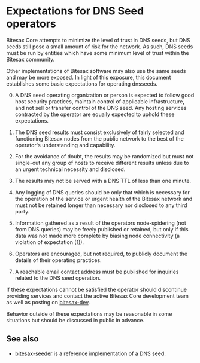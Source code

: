 Expectations for DNS Seed operators
====================================

Bitesax Core attempts to minimize the level of trust in DNS seeds,
but DNS seeds still pose a small amount of risk for the network.
As such, DNS seeds must be run by entities which have some minimum
level of trust within the Bitesax community.

Other implementations of Bitesax software may also use the same
seeds and may be more exposed. In light of this exposure, this
document establishes some basic expectations for operating dnsseeds.

0. A DNS seed operating organization or person is expected to follow good
host security practices, maintain control of applicable infrastructure,
and not sell or transfer control of the DNS seed. Any hosting services
contracted by the operator are equally expected to uphold these expectations.

1. The DNS seed results must consist exclusively of fairly selected and
functioning Bitesax nodes from the public network to the best of the
operator's understanding and capability.

2. For the avoidance of doubt, the results may be randomized but must not
single-out any group of hosts to receive different results unless due to an
urgent technical necessity and disclosed.

3. The results may not be served with a DNS TTL of less than one minute.

4. Any logging of DNS queries should be only that which is necessary
for the operation of the service or urgent health of the Bitesax
network and must not be retained longer than necessary nor disclosed
to any third party.

5. Information gathered as a result of the operators node-spidering
(not from DNS queries) may be freely published or retained, but only
if this data was not made more complete by biasing node connectivity
(a violation of expectation (1)).

6. Operators are encouraged, but not required, to publicly document the
details of their operating practices.

7. A reachable email contact address must be published for inquiries
related to the DNS seed operation.

If these expectations cannot be satisfied the operator should
discontinue providing services and contact the active Bitesax
Core development team as well as posting on
[bitesax-dev](https://groups.google.com/forum/#!forum/bitesax-dev).

Behavior outside of these expectations may be reasonable in some
situations but should be discussed in public in advance.

See also
----------
- [bitesax-seeder](https://github.com/pooler/bitesax-seeder) is a reference implementation of a DNS seed.

